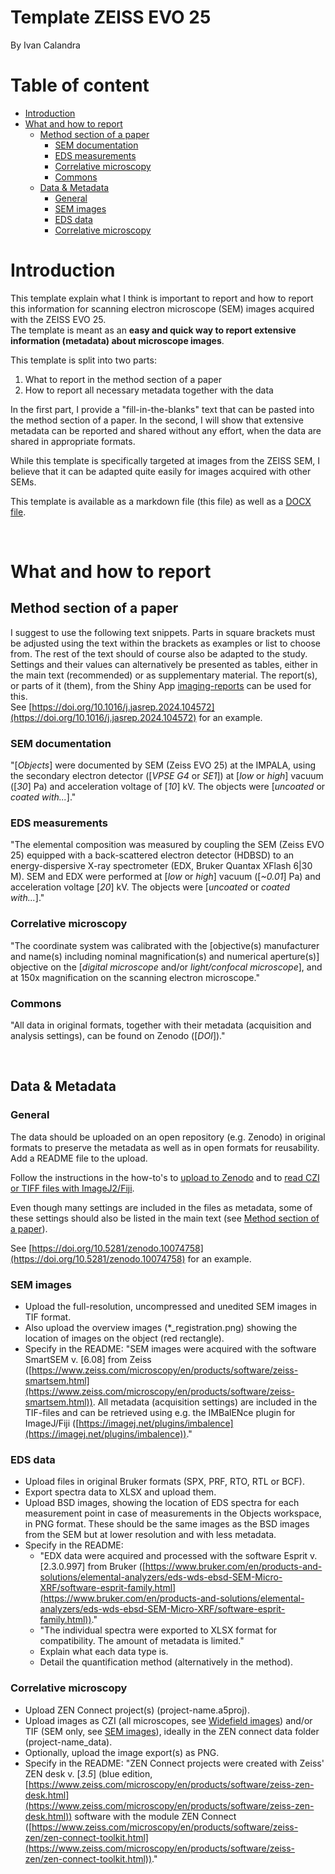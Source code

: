 
<!-- TOC ignore:true -->
# Template ZEISS EVO 25

By Ivan Calandra

<!-- TOC ignore:true -->
# Table of content

<!-- TOC -->

- [Introduction](#introduction)
- [What and how to report](#what-and-how-to-report)
    - [Method section of a paper](#method-section-of-a-paper)
        - [SEM documentation](#sem-documentation)
        - [EDS measurements](#eds-measurements)
        - [Correlative microscopy](#correlative-microscopy)
        - [Commons](#commons)
    - [Data & Metadata](#data--metadata)
        - [General](#general)
        - [SEM images](#sem-images)
        - [EDS data](#eds-data)
        - [Correlative microscopy](#correlative-microscopy)

<!-- /TOC -->



# Introduction

This template explain what I think is important to report and how to report this information for scanning electron microscope (SEM) images acquired with the ZEISS EVO 25.  
The template is meant as an **easy and quick way to report extensive information (metadata) about microscope images**.

This template is split into two parts:

1. What to report in the method section of a paper
2. How to report all necessary metadata together with the data

In the first part, I provide a "fill-in-the-blanks" text that can be pasted into the method section of a paper. In the second, I will show that extensive metadata can be reported and shared without any effort, when the data are shared in appropriate formats.

While this template is specifically targeted at images from the ZEISS SEM, I believe that it can be adapted quite easily for images acquired with other SEMs.

This template is available as a markdown file (this file) as well as a [DOCX file](/Guidelines/ZEISS_EVO25.docx).

  
<br> 

# What and how to report

## Method section of a paper
I suggest to use the following text snippets. Parts in square brackets must be adjusted using the text within the brackets as examples or list to choose from. The rest of the text should of course also be adapted to the study.  
Settings and their values can alternatively be presented as tables, either in the main text (recommended) or as supplementary material. The report(s), or parts of it (them), from the Shiny App [imaging-reports](https://github.com/ivan-paleo/imaging-reports) can be used for this.  
See [https://doi.org/10.1016/j.jasrep.2024.104572](https://doi.org/10.1016/j.jasrep.2024.104572) for an example. 

### SEM documentation
"[*Objects*] were documented by SEM (Zeiss EVO 25) at the IMPALA, using the secondary electron detector ([*VPSE G4* or *SE1*]) at [*low* or *high*] vacuum ([*30*] Pa) and acceleration voltage of [*10*] kV. The objects were [*uncoated* or *coated with...*]."

### EDS measurements
"The elemental composition was measured by coupling the SEM (Zeiss EVO 25) equipped with a back-scattered electron detector (HDBSD) to an energy-dispersive X-ray spectrometer (EDX, Bruker Quantax XFlash 6|30 M). SEM and EDX were performed at [*low* or *high*] vacuum ([*~0.01*] Pa) and acceleration voltage [*20*] kV. The objects were [*uncoated* or *coated with...*]."

### Correlative microscopy
"The coordinate system was calibrated with the [objective(s) manufacturer and name(s) including nominal magnification(s) and numerical aperture(s)] objective on the [*digital microscope* and/or *light/confocal microscope*], and at 150x magnification on the scanning electron microscope."

### Commons
"All data in original formats, together with their metadata (acquisition and analysis settings), can be found on Zenodo ([*DOI*])."


<br>


## Data & Metadata
### General
The data should be uploaded on an open repository (e.g. Zenodo) in original formats to preserve the metadata as well as in open formats for reusability. Add a README file to the upload.  

Follow the instructions in the how-to's to [upload to Zenodo](/How-to/Zenodo.md) and to [read CZI or TIFF files with ImageJ2/Fiji](/How-to/ImageJ2-Fiji.md).

Even though many settings are included in the files as metadata, some of these settings should also be listed in the main text (see [Method section of a paper](#method-section-of-a-paper)).  

See [https://doi.org/10.5281/zenodo.10074758](https://doi.org/10.5281/zenodo.10074758) for an example.

### SEM images
- Upload the full-resolution, uncompressed and unedited SEM images in TIF format.
- Also upload the overview images (*_registration.png) showing the location of images on the object (red rectangle).
- Specify in the README: "SEM images were acquired with the software SmartSEM v. [6.08] from Zeiss ([https://www.zeiss.com/microscopy/en/products/software/zeiss-smartsem.html](https://www.zeiss.com/microscopy/en/products/software/zeiss-smartsem.html)). All metadata (acquisition settings) are included in the TIF-files and can be retrieved using e.g. the IMBalENce plugin for ImageJ/Fiji ([https://imagej.net/plugins/imbalence](https://imagej.net/plugins/imbalence))."

### EDS data
- Upload files in original Bruker formats (SPX, PRF, RTO, RTL or BCF).
- Export spectra data to XLSX and upload them.
- Upload BSD images, showing the location of EDS spectra for each measurement point in case of measurements in the Objects workspace, in PNG format. These should be the same images as the BSD images from the SEM but at lower resolution and with less metadata.
- Specify in the README:
  - "EDX data were acquired and processed with the software Esprit v. [2.3.0.997] from Bruker ([https://www.bruker.com/en/products-and-solutions/elemental-analyzers/eds-wds-ebsd-SEM-Micro-XRF/software-esprit-family.html](https://www.bruker.com/en/products-and-solutions/elemental-analyzers/eds-wds-ebsd-SEM-Micro-XRF/software-esprit-family.html))."
  - "The individual spectra were exported to XLSX format for compatibility. The amount of metadata is limited."
  - Explain what each data type is.
  - Detail the quantification method (alternatively in the method).

### Correlative microscopy
- Upload ZEN Connect project(s) (project-name.a5proj).
- Upload images as CZI (all microscopes, see [Widefield images](/Guidelines/ZEISS_Optical-microscopes.md#widefield-images)) and/or TIF (SEM only, see [SEM images](#sem-images)), ideally in the ZEN connect data folder (project-name_data).
- Optionally, upload the image export(s) as PNG.
- Specify in the README: "ZEN Connect projects were created with Zeiss' ZEN desk v. [*3.5*] (blue edition, [https://www.zeiss.com/microscopy/en/products/software/zeiss-zen-desk.html](https://www.zeiss.com/microscopy/en/products/software/zeiss-zen-desk.html)) software with the module ZEN Connect ([https://www.zeiss.com/microscopy/en/products/software/zeiss-zen/zen-connect-toolkit.html](https://www.zeiss.com/microscopy/en/products/software/zeiss-zen/zen-connect-toolkit.html))."
